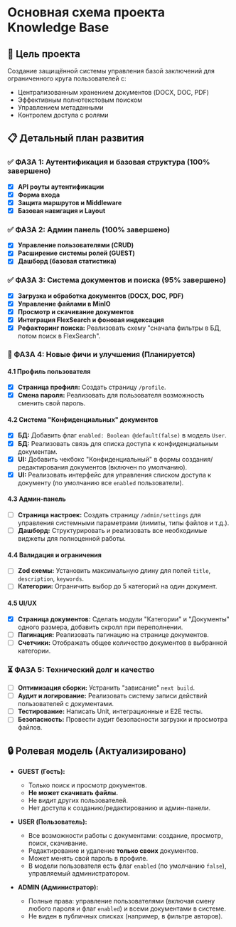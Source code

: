 # Основная схема проекта Knowledge Base

## 🎯 Цель проекта

Создание защищённой системы управления базой заключений для ограниченного круга пользователей с:
- Централизованным хранением документов (DOCX, DOC, PDF)
- Эффективным полнотекстовым поиском
- Управлением метаданными
- Контролем доступа с ролями

## 📋 Детальный план развития

### ✅ ФАЗА 1: Аутентификация и базовая структура (100% завершено)

- [x] **API роуты аутентификации**
- [x] **Форма входа**
- [x] **Защита маршрутов и Middleware**
- [x] **Базовая навигация и Layout**

### ✅ ФАЗА 2: Админ панель (100% завершено)

- [x] **Управление пользователями (CRUD)**
- [x] **Расширение системы ролей (GUEST)**
- [x] **Дашборд (базовая статистика)**

### ✅ ФАЗА 3: Система документов и поиска (95% завершено)

- [x] **Загрузка и обработка документов (DOCX, DOC, PDF)**
- [x] **Управление файлами в MinIO**
- [x] **Просмотр и скачивание документов**
- [x] **Интеграция FlexSearch и фоновая индексация**
- [x] **Рефакторинг поиска:** Реализовать схему "сначала фильтры в БД, потом поиск в FlexSearch".

### 🔄 ФАЗА 4: Новые фичи и улучшения (Планируется)

#### 4.1 Профиль пользователя
- [x] **Страница профиля:** Создать страницу `/profile`.
- [x] **Смена пароля:** Реализовать для пользователя возможность сменить свой пароль.

#### 4.2 Система "Конфиденциальных" документов
- [x] **БД:** Добавить флаг `enabled: Boolean @default(false)` в модель `User`.
- [x] **БД:** Реализовать связь для списка доступа к конфиденциальным документам.
- [x] **UI:** Добавить чекбокс "Конфиденциальный" в формы создания/редактирования документов (включен по умолчанию).
- [x] **UI:** Реализовать интерфейс для управления списком доступа к документу (по умолчанию все `enabled` пользователи).

#### 4.3 Админ-панель
- [ ] **Страница настроек:** Создать страницу `/admin/settings` для управления системными параметрами (лимиты, типы файлов и т.д.).
- [ ] **Дашборд:** Структурировать и реализовать все необходимые виджеты для полноценной работы.

#### 4.4 Валидация и ограничения
- [ ] **Zod схемы:** Установить максимальную длину для полей `title`, `description`, `keywords`.
- [ ] **Категории:** Ограничить выбор до 5 категорий на один документ.

#### 4.5 UI/UX
- [x] **Страница документов:** Сделать модули "Категории" и "Документы" одного размера, добавить скролл при переполнении.
- [ ] **Пагинация:** Реализовать пагинацию на странице документов.
- [ ] **Счетчики:** Отображать общее количество документов в выбранной категории.

### ⏳ ФАЗА 5: Технический долг и качество

- [ ] **Оптимизация сборки:** Устранить "зависание" `next build`.
- [ ] **Аудит и логирование:** Реализовать систему записи действий пользователей с документами.
- [ ] **Тестирование:** Написать Unit, интеграционные и E2E тесты.
- [ ] **Безопасность:** Провести аудит безопасности загрузки и просмотра файлов.

## 🔒 Ролевая модель (Актуализировано)

- **GUEST (Гость):**
  - Только поиск и просмотр документов.
  - **Не может скачивать файлы.**
  - Не видит других пользователей.
  - Нет доступа к созданию/редактированию и админ-панели.

- **USER (Пользователь):**
  - Все возможности работы с документами: создание, просмотр, поиск, скачивание.
  - Редактирование и удаление **только своих** документов.
  - Может менять свой пароль в профиле.
  - В модели пользователя есть флаг `enabled` (по умолчанию `false`), управляемый администратором.

- **ADMIN (Администратор):**
  - Полные права: управление пользователями (включая смену любого пароля и флаг `enabled`) и всеми документами в системе.
  - Не виден в публичных списках (например, в фильтре авторов). 